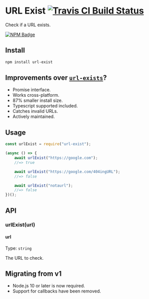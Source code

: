 # URL Exist [![Travis CI Build Status](https://img.shields.io/travis/com/Richienb/url-exist/master.svg?style=for-the-badge)](https://travis-ci.com/Richienb/url-exist)

Check if a URL exists.

[![NPM Badge](https://nodei.co/npm/url-exist.png)](https://npmjs.com/package/url-exist)

## Install

```sh
npm install url-exist
```

## Improvements over [`url-exists`](https://github.com/boblauer/url-exists)?

- Promise interface.
- Works cross-platform.
- 87% smaller install size.
- Typescript supported included.
- Catches invalid URLs.
- Actively maintained.

## Usage

```js
const urlExist = require("url-exist");

(async () => {
	await urlExist("https://google.com");
	//=> true

	await urlExist("https://google.com/404ingURL");
	//=> false

	await urlExist("notaurl");
	//=> false
})();
```

## API

### urlExist(url)

#### url

Type: `string`

The URL to check.

## Migrating from v1

- Node.js 10 or later is now required.
- Support for callbacks have been removed.
